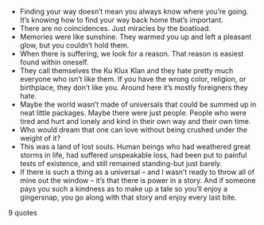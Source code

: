  - Finding your way doesn’t mean you always know where you’re going. It’s knowing how to find your way back home that’s important.
 - There are no coincidences. Just miracles by the boatload.
 - Memories were like sunshine. They warmed you up and left a pleasant glow, but you couldn’t hold them.
 - When there is suffering, we look for a reason. That reason is easiest found within oneself.
 - They call themselves the Ku Klux Klan and they hate pretty much everyone who isn’t like them. If you have the wrong color, religion, or birthplace, they don’t like you. Around here it’s mostly foreigners they hate.
 - Maybe the world wasn’t made of universals that could be summed up in neat little packages. Maybe there were just people. People who were tired and hurt and lonely and kind in their own way and their own time.
 - Who would dream that one can love without being crushed under the weight of it?
 - This was a land of lost souls. Human beings who had weathered great storms in life, had suffered unspeakable loss, had been put to painful tests of existence, and still remained standing-but just barely.
 - If there is such a thing as a universal – and I wasn’t ready to throw all of mine out the window – it’s that there is power in a story. And if someone pays you such a kindness as to make up a tale so you’ll enjoy a gingersnap, you go along with that story and enjoy every last bite.

9 quotes